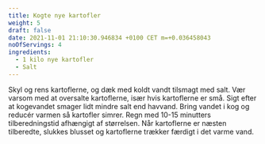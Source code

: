 ```yaml
---
title: Kogte nye kartofler
weight: 5
draft: false
date: 2021-11-01 21:10:30.946834 +0100 CET m=+0.036458043
noOfServings: 4
ingredients:
  - 1 kilo nye kartofler
  - Salt
---
```




Skyl og rens kartoflerne, og dæk med koldt vandt tilsmagt med salt. Vær
varsom med at oversalte kartoflerne, især hvis kartoflerne er små. Sigt
efter at kogevandet smager lidt mindre salt end havvand. Bring vandet i
kog og reducér varmen så kartofler simrer. Regn med 10-15 minutters
tilberedningstid afhængigt af størrelsen. Når kartoflerne er næsten
tilberedte, slukkes blusset og kartoflerne trækker færdigt i det varme
vand.

